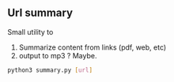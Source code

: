 ## Url summary
Small utility to 
1. Summarize content from links (pdf, web, etc)
2. output to mp3 ? Maybe.

```bash
python3 summary.py [url]
```
